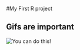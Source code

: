 #My First R project

## Gifs are important
![You can do this!](https://media.giphy.com/media/Z2lMI3RoVv2ne/giphy.gif)